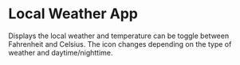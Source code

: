 # Local Weather App

Displays the local weather and temperature can be toggle between Fahrenheit and Celsius. The icon changes depending on the type of weather and daytime/nighttime.
